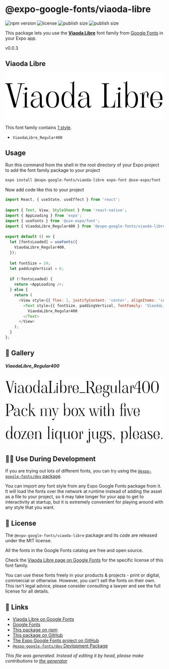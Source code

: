 # @expo-google-fonts/viaoda-libre

![npm version](https://flat.badgen.net/npm/v/@expo-google-fonts/viaoda-libre)
![license](https://flat.badgen.net/github/license/expo/google-fonts)
![publish size](https://flat.badgen.net/packagephobia/install/@expo-google-fonts/viaoda-libre)
![publish size](https://flat.badgen.net/packagephobia/publish/@expo-google-fonts/viaoda-libre)

This package lets you use the [**Viaoda Libre**](https://fonts.google.com/specimen/Viaoda+Libre) font family from [Google Fonts](https://fonts.google.com/) in your Expo app.

v0.0.3

## Viaoda Libre

![Viaoda Libre](./font-family.png)

This font family contains [1 style](#gallery).

- `ViaodaLibre_Regular400`

## Usage

Run this command from the shell in the root directory of your Expo project to add the font family package to your project
```sh
expo install @expo-google-fonts/viaoda-libre expo-font @use-expo/font
```

Now add code like this to your project
```js
import React, { useState, useEffect } from 'react';

import { Text, View, StyleSheet } from 'react-native';
import { AppLoading } from 'expo';
import { useFonts } from '@use-expo/font';
import { ViaodaLibre_Regular400 } from '@expo-google-fonts/viaoda-libre';

export default () => {
  let [fontsLoaded] = useFonts({
    ViaodaLibre_Regular400,
  });

  let fontSize = 24;
  let paddingVertical = 6;

  if (!fontsLoaded) {
    return <AppLoading />;
  } else {
    return (
      <View style={{ flex: 1, justifyContent: 'center', alignItems: 'center' }}>
        <Text style={{ fontSize, paddingVertical, fontFamily: 'ViaodaLibre_Regular400' }}>
          ViaodaLibre_Regular400
        </Text>
      </View>
    );
  }
};

```

## 🔡 Gallery

##### ViaodaLibre_Regular400
![ViaodaLibre_Regular400](./4c7e54848245264f0ecb5994ce321b185812cc6e451cdd2fc341d8f505686dd4.ttf.png)


## 👩‍💻 Use During Development

If you are trying out lots of different fonts, you can try using the [`@expo-google-fonts/dev` package](https://github.com/expo/google-fonts/tree/master/font-packages/dev#readme).

You can import *any* font style from any Expo Google Fonts package from it. It will load the fonts
over the network at runtime instead of adding the asset as a file to your project, so it may take longer
for your app to get to interactivity at startup, but it is extremely convenient
for playing around with any style that you want.

## 📖 License

The `@expo-google-fonts/viaoda-libre` package and its code are released under the MIT license.

All the fonts in the Google Fonts catalog are free and open source.

Check the [Viaoda Libre page on Google Fonts](https://fonts.google.com/specimen/Viaoda+Libre) for the specific license of this font family.

You can use these fonts freely in your products & projects - print or digital, commercial or otherwise. However, you can't sell the fonts on their own. This isn't legal advice, please consider consulting a lawyer and see the full license for all details.

## 🔗 Links

- [Viaoda Libre on Google Fonts](https://fonts.google.com/specimen/Viaoda+Libre)
- [Google Fonts](https://fonts.google.com/)
- [This package on npm](https://www.npmjs.com/package/@expo-google-fonts/viaoda-libre)
- [This package on GitHub](https://github.com/expo/google-fonts/tree/master/font-packages/viaoda-libre)
- [The Expo Google Fonts project on GitHub](https://github.com/expo/google-fonts)
- [`@expo-google-fonts/dev` Devlopment Package](https://github.com/expo/google-fonts/tree/master/font-packages/dev)


*This file was generated. Instead of editing it by head, please make contributions to [the generator](https://github.com/expo/google-fonts/tree/master/packages/generator)*
